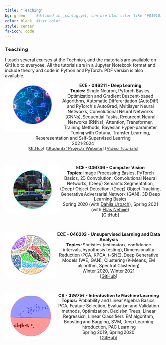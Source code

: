 ```yaml
---
title: "Teaching"
bg: green     #defined in _config.yml, can use html color like '#010101'
color: black  #text color
style: center
fa-icon: code
---
```


### Teaching

<!--<p align="center">
  <img src="https://github.com/taldatech/taldatech.github.io/raw/main/img/VAEteaser.png" style="height:250px">
</p>-->

I teach several courses at the Technion, and the materials are available on GitHub to everyone. 
All the tutorials are in a Jupyter Notebook format and include theory and code in Python and PyTorch. PDF version is also available.

<p align="center">
  <img src="https://github.com/taldatech/taldatech.github.io/raw/main/img/dl_course.png" style="height:160px" align="left">
  <strong>ECE - 046211 - Deep Learning</strong>
  <br>
  <strong>Topics:</strong> Single Neuron, PyTorch Basics, Optimization and Gradient Descent-based Algorithms, Automatic Differentiation (AutoDiff) and PyTorch's AutoGrad, Multilayer Neural Networks, Convolutional Neural Networks (CNNs), Sequential Tasks, Recureent Neural Networks (RNNs), Attention, Transformer, Training Methods, Bayesian Hyper-parameter Tuning with Optuna, Transfer Learning, Reperesentation and Self-Supervised Learning
  <br>
  2021-2024
  <br>
  [<a href="https://github.com/taldatech/ee046211-deep-learning">GitHub</a>] [<a href="https://taldatech.github.io/ee046211-deep-learning/">Students' Projects Website</a>] [<a href="https://www.youtube.com/playlist?list=PLy3Xsl9jz-9WBHO850WFxv2TB5qtAlk0r">Video Tutorials</a>]
</p>

<br>

<p align="center">
  <img src="https://github.com/taldatech/taldatech.github.io/raw/main/img/cv_course.png" style="height:160px" align="left">
  <strong>ECE - 046746 - Computer Vision</strong>
  <br>
  <strong>Topics:</strong> Image Processing Basics, PyTorch Basics, 2D Convolution, Convolutional Neural Networks, (Deep) Semantic Segmentation, (Deep) Object Detection, (Deep) Object Tracking, Generative Adversarial Network (GAN), 3D Deep Learning Basics
  <br>
  Spring 2020 (with <a href="https://www.linkedin.com/in/dahlia-urbach-97a816123/">Dahila Urbach</a>), Spring 2021 (with <a href="https://www.linkedin.com/in/elias-nehme-2a010571/">Elias Nehme</a>)
  <br>
  [<a href="https://github.com/taldatech/ee046746-computer-vision">GitHub</a>]
</p>

<br>

<p align="center">
  <img src="https://github.com/taldatech/taldatech.github.io/raw/main/img/anam_course.png" style="height:150px" align="left">
  <strong>ECE - 046202 - Unsupervised Learning and Data Analysis</strong>
  <br>
  <strong>Topics:</strong> Statistics (estimators, confidence intervals, hypothesis testing), Dimensionality Reduction (PCA, KPCA, t-SNE), Deep Generative Models (VAE, GAN), Clustering (K-Means, EM algorithm, Spectral Clustering)
  <br>
  Winter 2020, Winter 2021
  <br>
  [<a href="https://github.com/taldatech/ee046202-unsupervised-learning-data-analysis">GitHub</a>]
</p>


<br>

<p align="center">
  <img src="https://github.com/taldatech/taldatech.github.io/raw/main/img/ml_course.png" style="height:150px" align="left">
  <strong>CS - 236756 - Introduction to Machine Learning</strong>
  <br>
  <strong>Topics:</strong> Probability and Linear Algebra Basics, PCA, Feature Selection, Evaluation and Validation methods, Optimization, Decision Trees, Linear Regression, Linear Classifiers, EM algorithm, Boosting and Bagging, SVM, Deep Learning introduction, PAC Learning
  <br>
  Spring 2019, Spring 2020
  <br>
  [<a href="https://github.com/taldatech/cs236756-intro-to-ml">GitHub</a>]
</p>


